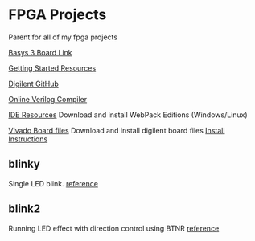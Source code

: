 # FPGA Projects
Parent for all of my fpga projects

[Basys 3 Board Link](https://store.digilentinc.com/basys-3-artix-7-fpga-trainer-board-recommended-for-introductory-users/)

[Getting Started Resources](https://reference.digilentinc.com/reference/programmable-logic/basys-3/start?redirect=1)

[Digilent GitHub](https://github.com/Digilent?utf8=%E2%9C%93&q=basys&type=&language=)

[Online Verilog Compiler](https://www.jdoodle.com/execute-verilog-online)

[IDE Resources](https://www.xilinx.com/support/download.html)
Download and install WebPack Editions (Windows/Linux)

[Vivado Board files](https://github.com/Digilent/vivado-boards)
Download and install digilent board files [Install Instructions](https://reference.digilentinc.com/reference/software/vivado/board-files?redirect=1)

## blinky
Single LED blink. [reference](https://reference.digilentinc.com/vivado/getting_started_tutorial/start)

## blink2 
Running LED effect with direction control using BTNR [reference](https://www.youtube.com/watch?v=6lDzz8tzXck)
